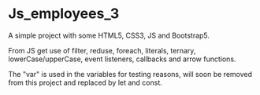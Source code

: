 # Js_employees_3
A simple project with some HTML5, CSS3, JS and Bootstrap5.

From JS get use of filter, reduse, foreach, literals, ternary, lowerCase/upperCase, event listeners, callbacks and arrow functions.

The "var" is used in the variables for testing reasons, will soon be removed from this project and replaced by let and const.
